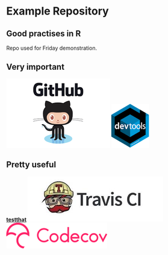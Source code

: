 # Example Repository

## Good practises in R
Repo used for Friday demonstration.

## Very important
[![github](/graphics/github.png)](https://www.github.com)
[![devtools](/graphics/devtools.png)](https://www.rstudio.com/products/rpackages/devtools/)

## Pretty useful
[**testthat**](https://github.com/hadley/testthat)
[![Travis](/graphics/travis.jpeg)](https://www.travis.ci.org)
[![codecov](/graphics/codecov.png)](https://codecov.io/)